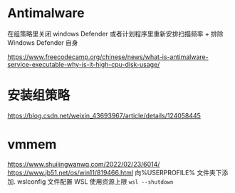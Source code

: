 # Antimalware

在组策略里关闭 windows Defender
或者计划程序里重新安排扫描频率 + 排除 Windows Defender 自身

https://www.freecodecamp.org/chinese/news/what-is-antimalware-service-executable-why-is-it-high-cpu-disk-usage/

# 安装组策略

https://blog.csdn.net/weixin_43693967/article/details/124058445

# vmmem

https://www.shuijingwanwq.com/2022/02/23/6014/
https://www.jb51.net/os/win11/819466.html
向%USERPROFILE% 文件夹下添加. wslconfig 文件配置 WSL 使用资源上限
`wsl --shutdown`
